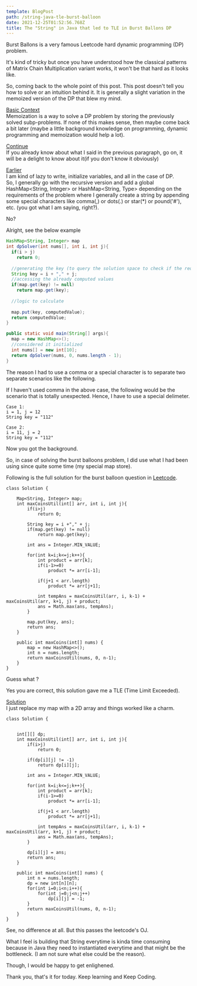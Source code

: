 ```yaml
---
template: BlogPost
path: /string-java-tle-burst-balloon
date: 2021-12-25T01:52:56.768Z
title: The "String" in Java that led to TLE in Burst Ballons DP
---
```

Burst Ballons is a very famous Leetcode hard dynamic programming (DP) problem.

It's kind of tricky but once you have understood how the classical patterns of Matrix Chain Multiplication variant works, it won't be that hard as it looks like.

So, coming back to the whole point of this post. This post doesn't tell you how to solve or an intuition behind it. It is generally a slight variation in the memoized version of the DP that blew my mind.

<u>Basic Context</u>\
Memoization is a way to solve a DP problem by storing the previously solved subp-problems. If none of this makes sense, then maybe come back a bit later (maybe a little background knowledge on programming, dynamic programming and memoization would help a lot).

<u>Continue</u>\
If you already know about what I said in the previous paragraph, go on, it will be a delight to know about it(if you don't know it obviously)

<u>Earlier</u>\
I am kind of lazy to write, initialize variables, and all in the case of DP.\
So, I generally go with the recursive version and add a global HashMap<String, Integer> or HashMap<String, Type> depending on the requirements of the problem where I generally create a string by appending some special characters like comma(,) or dots(.) or star(*) or pound('#'), etc. (you got what I am saying, right?).

No?

Alright, see the below example

```java
HashMap<String, Integer> map
int dpSolver(int nums[], int i, int j){
  if(i > j)
    return 0;
  
  //generating the key (to query the solution space to check if the required thing is already computed)
  String key = i + "," + j;
  //accessing the already computed values
  if(map.get(key) != null)
    return map.get(key);
  
  //logic to calculate
  
  map.put(key, computedValue);
  return computedValue;
}

public static void main(String[] args){
  map = new HashMap<>();
  //considered it initialized
  int nums[] = new int[10];
  return dpSolver(nums, 0, nums.length - 1);
}
```

The reason I had to use a comma or a special character is to separate two separate scenarios like the following.

If I haven't used comma in the above case, the following would be the scenario that is totally unexpected. Hence, I have to use a special delimeter.

```
Case 1:
i = 1, j = 12
String key = "112"

Case 2:
i = 11, j = 2
String key = "112"
```

Now you got the background.

So, in case of solving the burst balloons problem, I did use what I had been using since quite some time (my special map store).

Following is the full solution for the burst balloon question in [Leetcode](https://leetcode.com/problems/burst-balloons/).

```
class Solution {
    
    Map<String, Integer> map;
    int maxCoinsUtil(int[] arr, int i, int j){
        if(i>j)
            return 0;
        
        String key = i +"," + j;
        if(map.get(key) != null)
            return map.get(key);
         
        int ans = Integer.MIN_VALUE;
        
        for(int k=i;k<=j;k++){
            int product = arr[k];
            if(i-1>=0)
                product *= arr[i-1];
            
            if(j+1 < arr.length)
                product *= arr[j+1];
            
            int tempAns = maxCoinsUtil(arr, i, k-1) + maxCoinsUtil(arr, k+1, j) + product;
            ans = Math.max(ans, tempAns);
        }
        
        map.put(key, ans);
        return ans;
    }
    
    public int maxCoins(int[] nums) {
        map = new HashMap<>();
        int n = nums.length;
        return maxCoinsUtil(nums, 0, n-1);
    }
}
```

Guess what ?

Yes you are correct, this solution gave me a TLE (Time Limit Exceeded).

<u>Solution</u>\
I just replace my map with a 2D array and things worked like a charm.

```
class Solution {
    
    
    int[][] dp;
    int maxCoinsUtil(int[] arr, int i, int j){
        if(i>j)
            return 0;
        
        if(dp[i][j] != -1)
            return dp[i][j];
        
        int ans = Integer.MIN_VALUE;
        
        for(int k=i;k<=j;k++){
            int product = arr[k];
            if(i-1>=0)
                product *= arr[i-1];
            
            if(j+1 < arr.length)
                product *= arr[j+1];
            
            int tempAns = maxCoinsUtil(arr, i, k-1) + maxCoinsUtil(arr, k+1, j) + product;
            ans = Math.max(ans, tempAns);
        }
        
        dp[i][j] = ans;
        return ans;
    }
    
    public int maxCoins(int[] nums) {
        int n = nums.length;
        dp = new int[n][n];
        for(int i=0;i<n;i++){
            for(int j=0;j<n;j++)
                dp[i][j] = -1;
        }
        return maxCoinsUtil(nums, 0, n-1);
    }
}
```

See, no difference at all. But this passes the leetcode's OJ.

What I feel is building that String everytime is kinda time consuming because in Java they need to instantiated everytime and that might be the bottleneck. (I am not sure what else could be the reason).

Though, I would be happy to get enlighened.

Thank you, that's it for today. Keep learning and Keep Coding.
